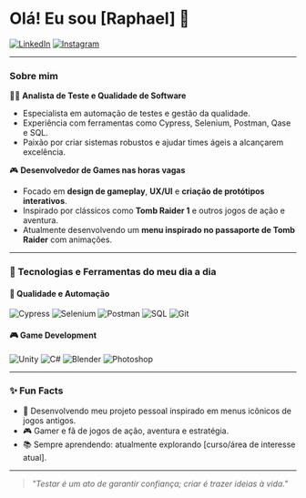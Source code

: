 # Olá! Eu sou [Raphael] 👋

[![LinkedIn](https://img.shields.io/badge/LinkedIn-0077B5?style=for-the-badge&logo=linkedin&logoColor=white)](https://www.linkedin.com/in/seu-perfil)
[![Instagram](https://img.shields.io/badge/Instagram-E4405F?style=for-the-badge&logo=instagram&logoColor=white)](https://www.instagram.com/seu-perfil)

---

### Sobre mim  
👨‍💻 **Analista de Teste e Qualidade de Software**  
- Especialista em automação de testes e gestão da qualidade.  
- Experiência com ferramentas como Cypress, Selenium, Postman, Qase e SQL.  
- Paixão por criar sistemas robustos e ajudar times ágeis a alcançarem excelência.

🎮 **Desenvolvedor de Games nas horas vagas**  
- Focado em **design de gameplay**, **UX/UI** e **criação de protótipos interativos**.  
- Inspirado por clássicos como **Tomb Raider 1** e outros jogos de ação e aventura.  
- Atualmente desenvolvendo um **menu inspirado no passaporte de Tomb Raider** com animações.  

---

### 🚀 Tecnologias e Ferramentas do meu dia a dia

#### 🧪 **Qualidade e Automação**
![Cypress](https://img.shields.io/badge/-Cypress-17202C?style=for-the-badge&logo=cypress&logoColor=white)
![Selenium](https://img.shields.io/badge/-Selenium-43B02A?style=for-the-badge&logo=selenium&logoColor=white)
![Postman](https://img.shields.io/badge/-Postman-FF6C37?style=for-the-badge&logo=postman&logoColor=white)
![SQL](https://img.shields.io/badge/-SQL-4479A1?style=for-the-badge&logo=postgresql&logoColor=white)
![Git](https://img.shields.io/badge/-Git-F05032?style=for-the-badge&logo=git&logoColor=white)

#### 🎮 **Game Development**
![Unity](https://img.shields.io/badge/-Unity-000000?style=for-the-badge&logo=unity&logoColor=white)
![C#](https://img.shields.io/badge/-C%23-239120?style=for-the-badge&logo=csharp&logoColor=white)
![Blender](https://img.shields.io/badge/-Blender-F5792A?style=for-the-badge&logo=blender&logoColor=white)
![Photoshop](https://img.shields.io/badge/-Photoshop-31A8FF?style=for-the-badge&logo=adobephotoshop&logoColor=white)

---


### ✨ Fun Facts  
- 🚀 Desenvolvendo meu projeto pessoal inspirado em menus icônicos de jogos antigos.  
- 🎮 Gamer e fã de jogos de ação, aventura e estratégia.  
- 📚 Sempre aprendendo: atualmente explorando [curso/área de interesse atual].  

---

> *"Testar é um ato de garantir confiança; criar é trazer ideias à vida."*
